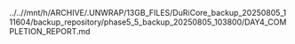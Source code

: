 ../..//mnt/h/ARCHIVE/.UNWRAP/13GB_FILES/DuRiCore_backup_20250805_111604/backup_repository/phase5_5_backup_20250805_103800/DAY4_COMPLETION_REPORT.md